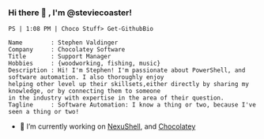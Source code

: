 ### Hi there 👋 , I'm @steviecoaster!

```
PS | 1:08 PM | Choco Stuff> Get-GithubBio

Name        : Stephen Valdinger
Company     : Chocolatey Software
Title       : Support Manager
Hobbies     : {woodworking, fishing, music}
Description : Hi! I'm Stephen! I'm passionate about PowerShell, and software automation. I also thoroughly enjoy 
helping other level up their skillsets,either directly by sharing my knowledge, or by connecting them to someone 
in the industry with expertise in the area of their question.
Tagline     : Software Automation: I know a thing or two, because I've seen a thing or two!
```

- 🔭 I’m currently working on [NexuShell](https://github.com/steviecoaster/NexuShell), and [Chocolatey](https://chocolatey.org)
